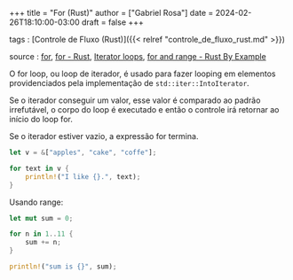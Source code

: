 +++
title = "For (Rust)"
author = ["Gabriel Rosa"]
date = 2024-02-26T18:10:00-03:00
draft = false
+++

tags
: [Controle de Fluxo (Rust)]({{< relref "controle_de_fluxo_rust.md" >}})

source
: [for](https://google.github.io/comprehensive-rust/pt-BR/control-flow-basics/loops/for.html), [for - Rust](https://doc.rust-lang.org/std/keyword.for.html), [Iterator loops](https://doc.rust-lang.org/reference/expressions/loop-expr.html#iterator-loops), [for and range - Rust By Example](https://doc.rust-lang.org/stable/rust-by-example/flow_control/for.html)

O for loop, ou loop de iterador, é usado para fazer looping em elementos providenciados pela implementação de `std::iter::IntoIterator`.

Se o iterador conseguir um valor, esse valor é comparado ao padrão irrefutável, o corpo do loop é executado e então o controle irá retornar ao início do loop for.

Se o iterador estiver vazio, a expressão for termina.

```rust
let v = &["apples", "cake", "coffe"];

for text in v {
    println!("I like {}.", text);
}
```

Usando range:

```rust
let mut sum = 0;

for n in 1..11 {
    sum += n;
}

println!("sum is {}", sum);
```
